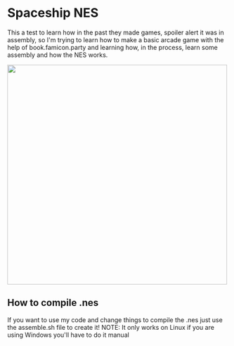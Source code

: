 # Spaceship NES
This a test to learn how in the past they made games, spoiler alert it was in assembly, so I'm trying to learn how to make a basic arcade game with the help of book.famicon.party and learning how, in the process, learn some assembly and how the NES works.

<img src="[Spaceship_Image](https://github.com/LinkHpp/Spaceship_NES/assets/63952783/2f1ead34-9c9c-464c-be67-1257c0ae228d)" width="500" height="500">

## How to compile .nes
If you want to use my code and change things to compile the .nes just use the assemble.sh file to create it!
NOTE: It only works on Linux if you are using Windows you'll have to do it manual
